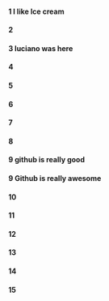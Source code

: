 #### 1 I like Ice cream
#### 2
#### 3 luciano was here
#### 4
#### 5
#### 6
#### 7
#### 8
#### 9 github is really good
#### 9 Github is really awesome
#### 10
#### 11
#### 12
#### 13
#### 14
#### 15
